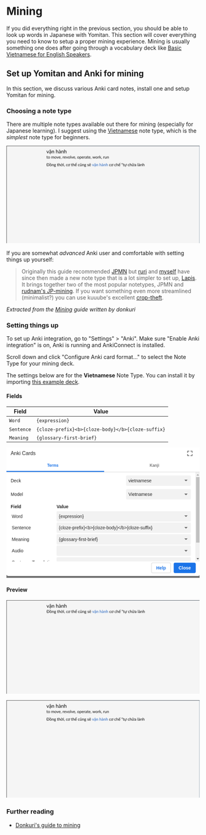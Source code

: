 # Mining

If you did everything right in the previous section, you should be able to look up words in Japanese with Yomitan. This section will cover everything you need to know to setup a proper mining experience. Mining is usually something one does after going through a vocabulary deck like [Basic Vietnamese for English Speakers](https://ankiweb.net/shared/info/285983903).

## Set up Yomitan and Anki for mining
In this section, we discuss various Anki card notes, install one and setup Yomitan for mining.

### Choosing a note type
There are multiple note types available out there for mining (especially for Japanese learning). I suggest using the [Vietnamese](assets/vietnamese.apkg) note type, which is the *simplest* note type for beginners.

![alt text](img/mining/anki-back-1.png)

If you are somewhat *advanced* Anki user and comfortable with setting things up yourself:

> Originally this guide recommended [JPMN](https://arbyste.github.io/jp-mining-note-prerelease/) but [ruri](https://github.com/bewizible) and [myself](https://github.com/donkuri/) have since then made a new note type that is a lot simpler to set up, [Lapis](https://github.com/donkuri/lapis). It brings together two of the most popular notetypes, JPMN and [rudnam's JP-mining](https://github.com/rudnam/JP-study). If you want something even more streamlined (minimalist?) you can use kuuube's excellent [crop-theft](https://github.com/Kuuuube/crop-theft).

*Extracted from the [Mining](https://donkuri.github.io/learn-japanese/mining/#choosing-a-note-type) guide written by donkuri*

### Setting things up
To set up Anki integration, go to "Settings" > "Anki". Make sure "Enable Anki integration" is on, Anki is running and AnkiConnect is installed.

Scroll down and click "Configure Anki card format..." to select the Note Type for your mining deck.

The settings below are for the **Vietnamese** Note Type. You can install it by importing [this example deck](assets/vietnamese.apkg).


#### Fields

| Field | Value |
| --- | --- |
| `Word` | `{expression}` |
| `Sentence` | `{cloze-prefix}<b>{cloze-body}</b>{cloze-suffix}` |
| `Meaning` | `{glossary-first-brief}` |

![alt text](img/mining/template.png)

#### Preview

![alt text](img/mining/anki-front-1.png)

![alt text](img/mining/anki-back-1.png)

### Further reading
- [Donkuri's guide to mining](https://donkuri.github.io/learn-japanese/mining/)

